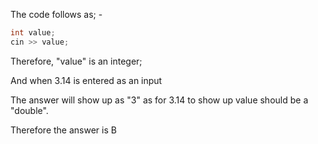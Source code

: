 The code follows as; -
``` cpp
int value;
cin >> value;
```
Therefore, "value" is an integer;


And when 3.14 is entered as an input


The answer will show up as "3" as for 3.14 to show up value should be a "double".


Therefore the answer is B

